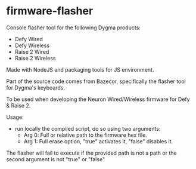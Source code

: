 # firmware-flasher

Console flasher tool for the following Dygma products:

- Defy Wired
- Defy Wireless
- Raise 2 Wired
- Raise 2 Wireless

Made with NodeJS and packaging tools for JS environment.

Part of the source code comes from Bazecor, specifically the flasher tool for Dygma's keyboards.

To be used when developing the Neuron Wired/Wireless firmware for Defy & Raise 2.

Usage:

- run locally the compiled script, do so using two arguments:
  - Arg 0: Full or relative path to the firmware hex file.
  - Arg 1: Full erase option, "true" activates it, "false" disables it.

The flasher will fail to execute if the provided path is not a path or the second argument is not "true" or "false"
